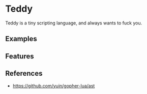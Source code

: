 # Teddy

Teddy is a tiny scripting language, and always wants to fuck you.

## Examples


## Features


## References
* https://github.com/yuin/gopher-lua/ast

